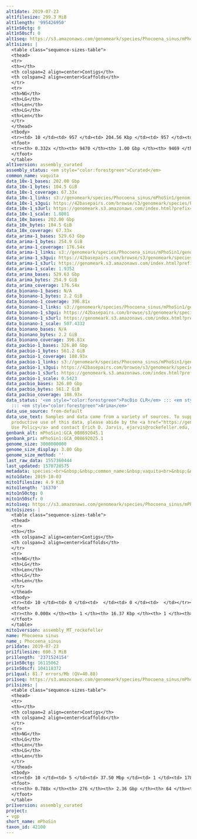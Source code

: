 ```yaml
---
alt1date: 2019-07-23
alt1filesize: 299.3 MiB
alt1length: '995426950'
alt1n50ctg: 0
alt1n50scf: 0
alt1seq: https://s3.amazonaws.com/genomeark/species/Phocoena_sinus/mPhoSin1/assembly_curated/mPhoSin1.alt.cur.20190723.fasta.gz
alt1sizes: |
  <table class="sequence-sizes-table">
  <thead>
  <tr>
  <th></th>
  <th colspan=2 align=center>Contigs</th>
  <th colspan=2 align=center>Scaffolds</th>
  </tr>
  <tr>
  <th>NG</th>
  <th>LG</th>
  <th>Len</th>
  <th>LG</th>
  <th>Len</th>
  </tr>
  </thead>
  <tbody>
  <tr><td> 10 </td><td> 957 </td><td> 204.56 Kbp </td><td> 957 </td><td> 204.56 Kbp </td></tr><tr><td> 20 </td><td> 2973 </td><td> 111.85 Kbp </td><td> 2973 </td><td> 111.85 Kbp </td></tr><tr><td> 30 </td><td> 6946 </td><td> 50.89 Kbp </td><td> 6946 </td><td> 50.89 Kbp </td></tr><tr><td> 40 </td><td> 0 </td><td>  </td><td> 0 </td><td>  </td></tr><tr style="background-color:#cccccc;"><td> 50 </td><td> 0 </td><td>  </td><td> 0 </td><td>  </td></tr><tr><td> 60 </td><td> 0 </td><td>  </td><td> 0 </td><td>  </td></tr><tr><td> 70 </td><td> 0 </td><td>  </td><td> 0 </td><td>  </td></tr><tr><td> 80 </td><td> 0 </td><td>  </td><td> 0 </td><td>  </td></tr><tr><td> 90 </td><td> 0 </td><td>  </td><td> 0 </td><td>  </td></tr><tr><td> 100 </td><td> 0 </td><td>  </td><td> 0 </td><td>  </td></tr></tbody>
  <tfoot>
  <tr><th> 0.332x </th><th> 9470 </th><th> 1.00 Gbp </th><th> 9469 </th><th> 1.00 Gbp </th></tr>
  </tfoot>
  </table>
alt1version: assembly_curated
assembly_status: <em style="color:forestgreen">Curated</em>
common_name: vaquita
data_10x-1_bases: 202.00 Gbp
data_10x-1_bytes: 104.5 GiB
data_10x-1_coverage: 67.33x
data_10x-1_links: s3://genomeark/species/Phocoena_sinus/mPhoSin1/genomic_data/10x/<br>
data_10x-1_s3gui: https://42basepairs.com/browse/s3/genomeark/species/Phocoena_sinus/mPhoSin1/genomic_data/10x/
data_10x-1_s3url: https://genomeark.s3.amazonaws.com/index.html?prefix=species/Phocoena_sinus/mPhoSin1/genomic_data/10x/
data_10x-1_scale: 1.8001
data_10x_bases: 202.00 Gbp
data_10x_bytes: 104.5 GiB
data_10x_coverage: 67.33x
data_arima-1_bases: 529.63 Gbp
data_arima-1_bytes: 254.9 GiB
data_arima-1_coverage: 176.54x
data_arima-1_links: s3://genomeark/species/Phocoena_sinus/mPhoSin1/genomic_data/arima/<br>
data_arima-1_s3gui: https://42basepairs.com/browse/s3/genomeark/species/Phocoena_sinus/mPhoSin1/genomic_data/arima/
data_arima-1_s3url: https://genomeark.s3.amazonaws.com/index.html?prefix=species/Phocoena_sinus/mPhoSin1/genomic_data/arima/
data_arima-1_scale: 1.9352
data_arima_bases: 529.63 Gbp
data_arima_bytes: 254.9 GiB
data_arima_coverage: 176.54x
data_bionano-1_bases: N/A
data_bionano-1_bytes: 2.2 GiB
data_bionano-1_coverage: 396.81x
data_bionano-1_links: s3://genomeark/species/Phocoena_sinus/mPhoSin1/genomic_data/bionano/<br>
data_bionano-1_s3gui: https://42basepairs.com/browse/s3/genomeark/species/Phocoena_sinus/mPhoSin1/genomic_data/bionano/
data_bionano-1_s3url: https://genomeark.s3.amazonaws.com/index.html?prefix=species/Phocoena_sinus/mPhoSin1/genomic_data/bionano/
data_bionano-1_scale: 507.4332
data_bionano_bases: N/A
data_bionano_bytes: 2.2 GiB
data_bionano_coverage: 396.81x
data_pacbio-1_bases: 326.80 Gbp
data_pacbio-1_bytes: 561.2 GiB
data_pacbio-1_coverage: 108.93x
data_pacbio-1_links: s3://genomeark/species/Phocoena_sinus/mPhoSin1/genomic_data/pacbio/<br>
data_pacbio-1_s3gui: https://42basepairs.com/browse/s3/genomeark/species/Phocoena_sinus/mPhoSin1/genomic_data/pacbio/
data_pacbio-1_s3url: https://genomeark.s3.amazonaws.com/index.html?prefix=species/Phocoena_sinus/mPhoSin1/genomic_data/pacbio/
data_pacbio-1_scale: 0.5423
data_pacbio_bases: 326.80 Gbp
data_pacbio_bytes: 561.2 GiB
data_pacbio_coverage: 108.93x
data_status: '<em style="color:forestgreen">PacBio CLR</em> ::: <em style="color:forestgreen">10x</em>
  ::: <em style="color:forestgreen">Arima</em>'
data_use_source: from-default
data_use_text: Samples and data come from a variety of sources. To support fair and
  productive use of this data, please abide by the <a href="https://genome10k.soe.ucsc.edu/data-use-policies/">Data
  Use Policy</a> and contact Erich D. Jarvis, ejarvis@rockefeller.edu, with any questions.
genbank_alt: mPhoSin1:GCA_008692045.1
genbank_pri: mPhoSin1:GCA_008692025.1
genome_size: 3000000000
genome_size_display: 3.00 Gbp
genome_size_method: ''
last_raw_data: 1557360444
last_updated: 1570720575
metadata: species:<br>&nbsp;&nbsp;common_name:&nbsp;vaquita<br>&nbsp;&nbsp;family:<br>&nbsp;&nbsp;&nbsp;&nbsp;name:&nbsp;Phocoenidae<br>&nbsp;&nbsp;genome_size:&nbsp;3000000000<br>&nbsp;&nbsp;genome_size_method:&nbsp;null<br>&nbsp;&nbsp;individuals:<br>&nbsp;&nbsp;-&nbsp;short_name:&nbsp;mPhoSin1<br>&nbsp;&nbsp;name:&nbsp;Phocoena&nbsp;sinus<br>&nbsp;&nbsp;order:<br>&nbsp;&nbsp;&nbsp;&nbsp;name:&nbsp;Artiodactyla<br>&nbsp;&nbsp;short_name:&nbsp;mPhoSin<br>&nbsp;&nbsp;taxon_id:&nbsp;42100<br>&nbsp;&nbsp;project:&nbsp;[&nbsp;vgp&nbsp;]<br>
mito1date: 2019-10-03
mito1filesize: 4.9 KiB
mito1length: '16370'
mito1n50ctg: 0
mito1n50scf: 0
mito1seq: https://s3.amazonaws.com/genomeark/species/Phocoena_sinus/mPhoSin1/assembly_MT_rockefeller/mPhoSin1.MT.20191003.fasta.gz
mito1sizes: |
  <table class="sequence-sizes-table">
  <thead>
  <tr>
  <th></th>
  <th colspan=2 align=center>Contigs</th>
  <th colspan=2 align=center>Scaffolds</th>
  </tr>
  <tr>
  <th>NG</th>
  <th>LG</th>
  <th>Len</th>
  <th>LG</th>
  <th>Len</th>
  </tr>
  </thead>
  <tbody>
  <tr><td> 10 </td><td> 0 </td><td>  </td><td> 0 </td><td>  </td></tr><tr><td> 20 </td><td> 0 </td><td>  </td><td> 0 </td><td>  </td></tr><tr><td> 30 </td><td> 0 </td><td>  </td><td> 0 </td><td>  </td></tr><tr><td> 40 </td><td> 0 </td><td>  </td><td> 0 </td><td>  </td></tr><tr style="background-color:#cccccc;"><td> 50 </td><td> 0 </td><td style="background-color:#ff8888;">  </td><td> 0 </td><td style="background-color:#ff8888;">  </td></tr><tr><td> 60 </td><td> 0 </td><td>  </td><td> 0 </td><td>  </td></tr><tr><td> 70 </td><td> 0 </td><td>  </td><td> 0 </td><td>  </td></tr><tr><td> 80 </td><td> 0 </td><td>  </td><td> 0 </td><td>  </td></tr><tr><td> 90 </td><td> 0 </td><td>  </td><td> 0 </td><td>  </td></tr><tr><td> 100 </td><td> 0 </td><td>  </td><td> 0 </td><td>  </td></tr></tbody>
  <tfoot>
  <tr><th> 0.000x </th><th> 1 </th><th> 16.37 Kbp </th><th> 1 </th><th> 16.37 Kbp </th></tr>
  </tfoot>
  </table>
mito1version: assembly_MT_rockefeller
name: Phocoena sinus
name_: Phocoena_sinus
pri1date: 2019-07-23
pri1filesize: 690.3 MiB
pri1length: '2371524154'
pri1n50ctg: 16115062
pri1n50scf: 104118372
pri1qual: 81.7 errors/Mb (QV=40.88)
pri1seq: https://s3.amazonaws.com/genomeark/species/Phocoena_sinus/mPhoSin1/assembly_curated/mPhoSin1.pri.cur.20190723.fasta.gz
pri1sizes: |
  <table class="sequence-sizes-table">
  <thead>
  <tr>
  <th></th>
  <th colspan=2 align=center>Contigs</th>
  <th colspan=2 align=center>Scaffolds</th>
  </tr>
  <tr>
  <th>NG</th>
  <th>LG</th>
  <th>Len</th>
  <th>LG</th>
  <th>Len</th>
  </tr>
  </thead>
  <tbody>
  <tr><td> 10 </td><td> 5 </td><td> 37.50 Mbp </td><td> 1 </td><td> 178.56 Mbp </td></tr><tr><td> 20 </td><td> 15 </td><td> 30.57 Mbp </td><td> 3 </td><td> 146.13 Mbp </td></tr><tr><td> 30 </td><td> 26 </td><td> 24.60 Mbp </td><td> 5 </td><td> 131.66 Mbp </td></tr><tr><td> 40 </td><td> 39 </td><td> 19.98 Mbp </td><td> 8 </td><td> 110.41 Mbp </td></tr><tr style="background-color:#cccccc;"><td> 50 </td><td> 55 </td><td style="background-color:#88ff88;"> 16.12 Mbp </td><td> 10 </td><td style="background-color:#88ff88;"> 104.12 Mbp </td></tr><tr><td> 60 </td><td> 76 </td><td> 12.35 Mbp </td><td> 14 </td><td> 89.76 Mbp </td></tr><tr><td> 70 </td><td> 106 </td><td> 7.41 Mbp </td><td> 17 </td><td> 79.89 Mbp </td></tr><tr><td> 80 </td><td> 0 </td><td>  </td><td> 0 </td><td>  </td></tr><tr><td> 90 </td><td> 0 </td><td>  </td><td> 0 </td><td>  </td></tr><tr><td> 100 </td><td> 0 </td><td>  </td><td> 0 </td><td>  </td></tr></tbody>
  <tfoot>
  <tr><th> 0.788x </th><th> 276 </th><th> 2.36 Gbp </th><th> 64 </th><th> 2.37 Gbp </th></tr>
  </tfoot>
  </table>
pri1version: assembly_curated
project:
- vgp
short_name: mPhoSin
taxon_id: 42100
---
```

